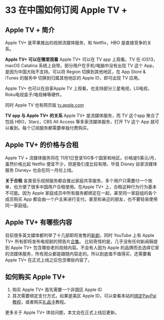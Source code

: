 # 33 在中国如何订阅 Apple TV +

## Apple TV + 简介

Apple TV+ 是苹果推出的视频流媒体服务，和 Netflix，HBO 是直接竞争的关系。

**Apple TV+ 可以在哪里观看**
Apple TV+ 可以在 TV app 上观看。TV 在 iOS13， macOS Catalina 系统上自带。部分用户在手机/电脑中没有出现 TV 这个 App，是因为中国大陆不支持。可以将 Region 切换到其他地区，在 App Store & iTunes 的服务中 切换到归属其他地区的 Apple ID，即可出现 TV 应用。 

Apple TV+ 也可以在自家Apple TV 上观看，也支持部分三星电视，LG电视，Roku电视盒子/电视棒等硬件。

同时 Apple TV 也有网页版 [tv.apple.com](https://tv.apple.com/)


**TV app 与 Apple TV+ 的关系**
Apple TV+ 是流媒体服务，而 TV 这个app 聚合了包括 HBO，Starz，CBS All Access 等多家流媒体服务，打开 TV 这个 App 就可以看到。每个订阅服务都需要单独付费购买。

## Apple TV+ 的价格与合租

Apple TV + 流媒体服务将在 11月1日登录100多个国家和地区。价格是5美元/月，虽然价格比起 Netflix 便宜不少，但是吸引度比较有限，毕竟 Disney 自家流媒体服务 Disney+ 也会在同一月份上线。

**关于合租**
各类音乐视频服务都会推出家庭共享服务，多个用户只需要付一个账单，也方便了很多中国用户合租使用。在Apple TV+ 上，合租这种行为行为基本不可能。因为 Apple 家庭成员中所有服务都绑定在一起，甚至同一家庭组的各个成员购买 App 都会由一个户主来进行支付。甚至和亲近的朋友，也不要轻易使用同一家庭组。

## Apple TV+ 有哪些内容

目前很多英文媒体都列举了十几部即将发售的[新剧](https://www.tomsguide.com/us/apple-tv-plus-every-show-movie%EF%BC%8Cnews-29720.html)，同时 YouTube 上有 Apple TV+ 所有即将发布电视剧的预告片[合集](https://www.youtube.com/watch?v=p09jnqHySZE)。 
比较奇怪的是，几乎没有任何新闻稿提到 Apple TV+  包含哪些老的视频内容。不会有人因为 Apple 的品牌而去选择它家的流媒体服务，所有观众都是跟随内容走的。所以到底值不值得买，还需要看  Apple TV+ 在正式上线之后包含哪些内容了。


## 如何购买 Apple TV+

1. 购买 Apple TV+ 首先需要一个非国区 Apple ID 
2.  其次需要绑定支付方式，如果是美区 Apple ID，可以查看本站的[绑定PayPal 教程](https://blog.shuziyimin.org/171)，或者购买[礼品卡](https://blog.shuziyimin.org/636)教程。
		 
		 
 更多关于 Apple TV+ 体验问题，本文会在正式上线后更新。 


